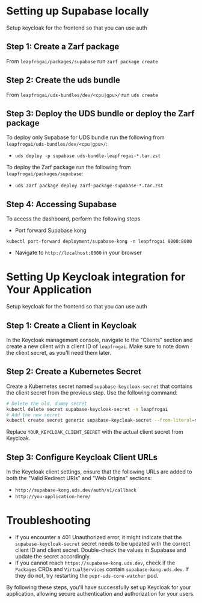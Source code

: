 # Setting up Supabase locally

Setup keycloak for the frontend so that you can use auth

## Step 1: Create a Zarf package

From `leapfrogai/packages/supabase` run `zarf package create`

## Step 2: Create the uds bundle

From `leapfrogai/uds-bundles/dev/<cpu|gpu>/` run `uds create`


## Step 3: Deploy the UDS bundle or deploy the Zarf package

To deploy only Supabase for UDS bundle run the following from `leapfrogai/uds-bundles/dev/<cpu|gpu>/`:
* `uds deploy -p supabase uds-bundle-leapfrogai-*.tar.zst`

To deploy the Zarf package run the following from `leapfrogai/packages/supabase`:
* `uds zarf package deploy zarf-package-supabase-*.tar.zst`

## Step 4: Accessing Supabase

To access the dashboard, perform the following steps
* Port forward Supabase kong
```
kubectl port-forward deployment/supabase-kong -n leapfrogai 8000:8000
```
* Navigate to `http://localhost:8000` in your browser

# Setting Up Keycloak integration for Your Application

Setup keycloak for the frontend so that you can use auth

## Step 1: Create a Client in Keycloak

In the Keycloak management console, navigate to the "Clients" section and create a new client with a client ID of `leapfrogai`. Make sure to note down the client secret, as you'll need them later.

## Step 2: Create a Kubernetes Secret

Create a Kubernetes secret named `supabase-keycloak-secret` that contains the client secret from the previous step. Use the following command:

```bash
# Delete the old, dummy secret
kubectl delete secret supabase-keycloak-secret -n leapfrogai
# Add the new secret
kubectl create secret generic supabase-keycloak-secret --from-literal=secret='YOUR_KEYCLOAK_CLIENT_SECRET' -n leapfrogai
```

Replace `YOUR_KEYCLOAK_CLIENT_SECRET` with the actual client secret from Keycloak.

## Step 3: Configure Keycloak Client URLs

In the Keycloak client settings, ensure that the following URLs are added to both the "Valid Redirect URIs" and "Web Origins" sections:

- `http://supabase-kong.uds.dev/auth/v1/callback`
- `http://you-application-here/`

# Troubleshooting

* If you encounter a 401 Unauthorized error, it might indicate that the `supabase-keycloak-secret` secret needs to be updated with the correct client ID and client secret. Double-check the values in Supabase and update the secret accordingly.
* If you cannot reach `https://supabase-kong.uds.dev`, check if the `Packages` CRDs and `VirtualServices` contain `supabase-kong.uds.dev`. If they do not, try restarting the `pepr-uds-core-watcher` pod.

By following these steps, you'll have successfully set up Keycloak for your application, allowing secure authentication and authorization for your users.